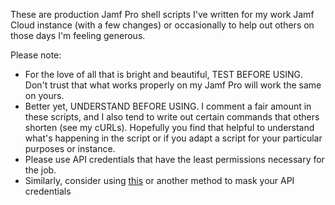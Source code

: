 These are production Jamf Pro shell scripts I've written for my work Jamf Cloud instance (with a few changes) or occasionally to help out others on those days I'm feeling generous. 

Please note:
* For the love of all that is bright and beautiful, TEST BEFORE USING. Don't trust that what works properly on my Jamf Pro will work the same on yours.
* Better yet, UNDERSTAND BEFORE USING. I comment a fair amount in these scripts, and I also tend to write out certain commands that others shorten (see my cURLs). Hopefully you find that helpful to understand what's happening in the script or if you adapt a script for your particular purposes or instance.
* Please use API credentials that have the least permissions necessary for the job. 
* Similarly, consider using [this](https://github.com/macnotes/jamfscripts/tree/main/jamfpro/getJamfApiCredentials) or another method to mask your API credentials
